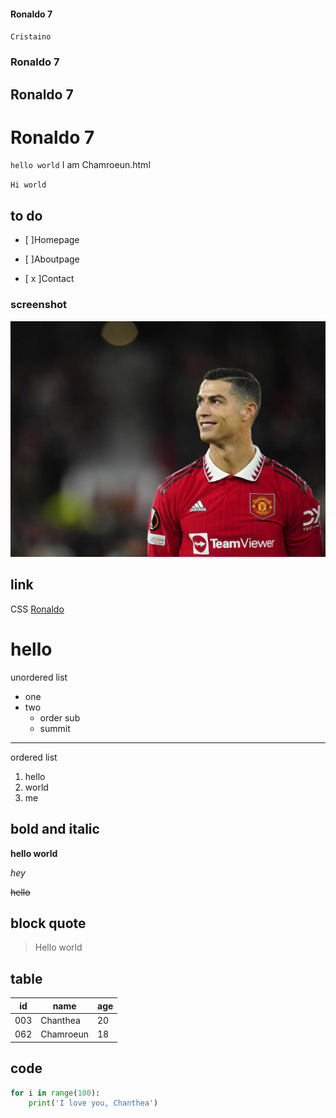 #### Ronaldo 7
`Cristaino `
### Ronaldo 7
## Ronaldo 7
# Ronaldo 7
`hello world` I am Chamroeun.html

`Hi world`
## to do

- [  ]Homepage

- [  ]Aboutpage

- [ x ]Contact

### screenshot
![Dashbord](1.jpg)


## link
CSS [Ronaldo](https://en.wikipedia.org/wiki/Cristiano_Ronaldo)

# hello
 unordered list
 - one
 - two
    - order sub
    - summit
---
ordered list
1. hello 
2. world
3. me

## bold and italic
**hello world**

*hey*

~~hello~~

## block quote
> Hello world

## table

| id | name | age |
|---|---|---|
| 003 | Chanthea | 20 |
| 062 | Chamroeun | 18 |


## code
```python
for i in range(100):
    print('I love you, Chanthea')
```